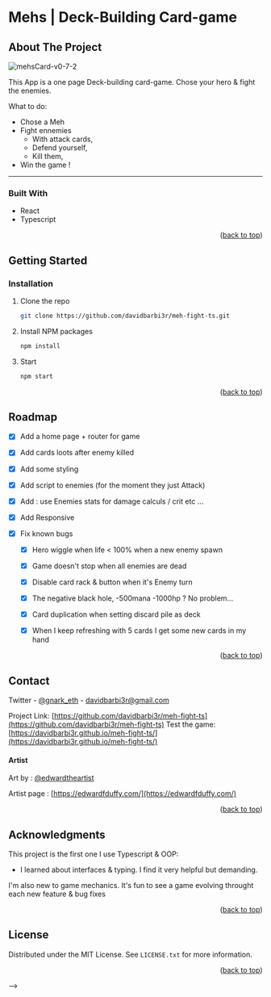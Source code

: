# Mehs | Deck-Building Card-game 

<!-- ABOUT THE PROJECT -->
## About The Project

![mehsCard-v0-7-2](https://user-images.githubusercontent.com/96946497/181690508-b54b950a-8684-4683-a578-b54f60f4d508.png)

This App is a one page Deck-building card-game. Chose your hero & fight the enemies.

What to do:
* Chose a Meh
* Fight ennemies 
  * With attack cards, 
  * Defend yourself, 
  * Kill them,
* Win the game !

-----
### Built With

* React
* Typescript
 
<p align="right">(<a href="#top">back to top</a>)</p>



<!-- GETTING STARTED -->
## Getting Started


### Installation

1. Clone the repo
   ```sh
   git clone https://github.com/davidbarbi3r/meh-fight-ts.git
   ```
2. Install NPM packages
   ```sh
   npm install
   ```
3. Start
   ```sh
   npm start
   ```

<p align="right">(<a href="#top">back to top</a>)</p>


<!-- ROADMAP -->
## Roadmap

- [X] Add a home page + router for game
- [X] Add cards loots after enemy killed
- [X] Add some styling
- [X] Add script to enemies (for the moment they just Attack)
- [X] Add : use Enemies stats for damage calculs / crit etc ...
- [X] Add Responsive


- [X] Fix known bugs
  - [X] Hero wiggle when life < 100% when a new enemy spawn
  - [X] Game doesn't stop when all enemies are dead
  - [X] Disable card rack & button when it's Enemy turn
  - [X] The negative black hole, -500mana -1000hp ? No problem...
  - [X] Card duplication when setting discard pile as deck
  - [X] When I keep refreshing with 5 cards I get some new cards in my hand  


<p align="right">(<a href="#top">back to top</a>)</p>


<!-- CONTACT -->
## Contact

Twitter - [@gnark_eth]([https://twitter.com/gnark_eth]) - davidbarbi3r@gmail.com

Project Link: [https://github.com/davidbarbi3r/meh-fight-ts](https://github.com/davidbarbi3r/meh-fight-ts)
Test the game: [https://davidbarbi3r.github.io/meh-fight-ts/](https://davidbarbi3r.github.io/meh-fight-ts/)

#### Artist
Art by : [@edwardtheartist](https://twitter.com/edwardtheartist)

Artist page : [https://edwardfduffy.com/](https://edwardfduffy.com/)

<p align="right">(<a href="#top">back to top</a>)</p>


<!-- ACKNOWLEDGMENTS -->
## Acknowledgments

This project is the first one I use Typescript & OOP: 
- I learned about interfaces & typing. I find it very helpful but demanding. 

I'm also new to game mechanics. It's fun to see a game evolving throught each new feature & bug fixes

<p align="right">(<a href="#top">back to top</a>)</p>


<!-- CONTRIBUTING 
## Contributing

Contributions are what make the open source community such an amazing place to learn, inspire, and create. Any contributions you make are **greatly appreciated**.

If you have a suggestion that would make this better, please fork the repo and create a pull request. You can also simply open an issue with the tag "enhancement".
Don't forget to give the project a star! Thanks again!

1. Fork the Project
2. Create your Feature Branch (`git checkout -b feature/AmazingFeature`)
3. Commit your Changes (`git commit -m 'Add some AmazingFeature'`)
4. Push to the Branch (`git push origin feature/AmazingFeature`)
5. Open a Pull Request

<p align="right">(<a href="#top">back to top</a>)</p>



<!-- LICENSE -->
## License

Distributed under the MIT License. See `LICENSE.txt` for more information.

<p align="right">(<a href="#top">back to top</a>)</p>-->





